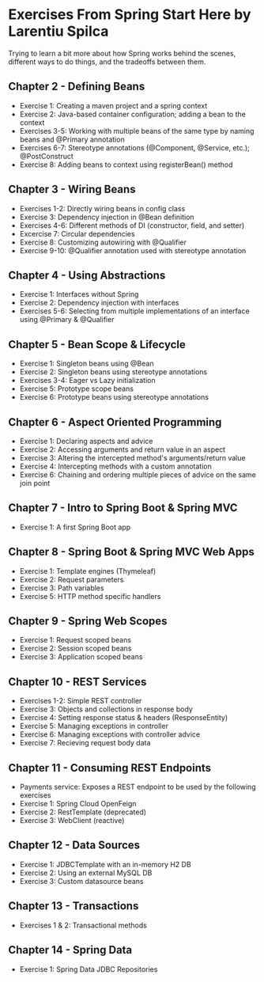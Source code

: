 # Exercises From Spring Start Here by Larentiu Spilca

Trying to learn a bit more about how Spring works behind the scenes, different ways to do things, and the tradeoffs between them.

## Chapter 2 - Defining Beans
- Exercise 1: Creating a maven project and a spring context
- Exercise 2: Java-based container configuration; adding a bean to the context
- Exercises 3-5: Working with multiple beans of the same type by naming beans and @Primary annotation
- Exercises 6-7: Stereotype annotations (@Component, @Service, etc.); @PostConstruct
- Exercise 8: Adding beans to context using registerBean() method

## Chapter 3 - Wiring Beans
- Exercises 1-2: Directly wiring beans in config class
- Exercise 3: Dependency injection in @Bean definition
- Exercises 4-6: Different methods of DI (constructor, field, and setter)
- Excercise 7: Circular dependencies
- Exercise 8: Customizing autowiring with @Qualifier 
- Exercise 9-10: @Qualifier annotation used with stereotype annotation

## Chapter 4 - Using Abstractions
- Exercise 1: Interfaces without Spring
- Exercise 2: Dependency injection with interfaces
- Exercises 5-6: Selecting from multiple implementations of an interface using @Primary & @Qualifier

## Chapter 5 - Bean Scope & Lifecycle
- Exercise 1: Singleton beans using @Bean
- Exercise 2: Singleton beans using stereotype annotations
- Exercises 3-4: Eager vs Lazy initialization
- Exercise 5: Prototype scope beans
- Exercise 6: Prototype beans using stereotype annotations

## Chapter 6 - Aspect Oriented Programming
- Exercise 1: Declaring aspects and advice
- Exercise 2: Accessing arguments and return value in an aspect
- Exercise 3: Altering the intercepted method's arguments/return value
- Exercise 4: Intercepting methods with a custom annotation
- Exercise 6: Chaining and ordering multiple pieces of advice on the same join point

## Chapter 7 - Intro to Spring Boot & Spring MVC
- Exercise 1: A first Spring Boot app

## Chapter 8 - Spring Boot & Spring MVC Web Apps
- Exercise 1: Template engines (Thymeleaf)
- Exercise 2: Request parameters
- Exercise 3: Path variables
- Exercise 5: HTTP method specific handlers

## Chapter 9 - Spring Web Scopes
- Exercise 1: Request scoped beans
- Exercise 2: Session scoped beans
- Exercise 3: Application scoped beans

## Chapter 10 - REST Services
- Exercises 1-2: Simple REST controller
- Exercise 3: Objects and collections in response body
- Exercise 4: Setting response status & headers (ResponseEntity)
- Exercise 5: Managing exceptions in controller
- Exercise 6: Managing exceptions with controller advice
- Exercise 7: Recieving request body data

## Chapter 11 - Consuming REST Endpoints
- Payments service: Exposes a REST endpoint to be used by the following exercises
- Exercise 1: Spring Cloud OpenFeign
- Exercise 2: RestTemplate (deprecated)
- Exercise 3: WebClient (reactive)

## Chapter 12 - Data Sources
- Exercise 1: JDBCTemplate with an in-memory H2 DB
- Exercise 2: Using an external MySQL DB
- Exercise 3: Custom datasource beans

## Chapter 13 - Transactions
- Exercises 1 & 2: Transactional methods

## Chapter 14 - Spring Data
- Exercise 1: Spring Data JDBC Repositories
